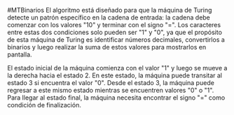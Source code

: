 #MTBinarios
El algoritmo está diseñado para que la máquina de Turing detecte un patrón específico en la cadena de entrada: la cadena debe comenzar con los valores "10" y terminar con el signo "=". Los caracteres entre estas dos condiciones solo pueden ser "1" y "0", ya que el propósito de esta máquina de Turing es identificar números decimales, convertirlos a binarios y luego realizar la suma de estos valores para mostrarlos en pantalla.

El estado inicial de la máquina comienza con el valor "1" y luego se mueve a la derecha hacia el estado 2. En este estado, la máquina puede transitar al estado 3 si encuentra el valor "0". Desde el estado 3, la máquina puede regresar a este mismo estado mientras se encuentren valores "0" o "1". Para llegar al estado final, la máquina necesita encontrar el signo "=" como condición de finalización.